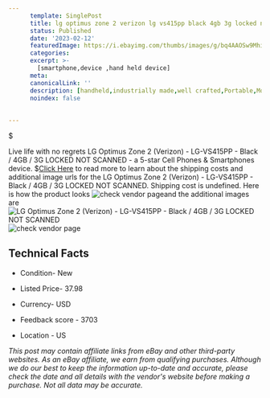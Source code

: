 ```yaml
---
      template: SinglePost
      title: lg optimus zone 2 verizon lg vs415pp black 4gb 3g locked not scanned
      status: Published
      date: '2023-02-12'
      featuredImage: https://i.ebayimg.com/thumbs/images/g/bq4AAOSw9MhiPLH~/s-l225.jpg
      categories: 
      excerpt: >-
        [smartphone,device ,hand held device]
      meta:
      canonicalLink: ''
      description: [handheld,industrially made,well crafted,Portable,Mobile,Compact,Convenient,Lightweight,Maneuverable,Man-portable,Miniature,Carriable,Hand-held,Light,Holdable,Transportable,Mobile device,Pocket-sized,On-the-go,Wireless,Cordless,Compact size,Convenient size, smartphone,device ,hand held device]
      noindex: false
      
        
---
```

$

Live life with no regrets LG Optimus Zone 2 (Verizon) - LG-VS415PP - Black / 4GB / 3G  LOCKED  NOT SCANNED - a 5-star Cell Phones & Smartphones device.
$[Click Here](https://www.ebay.com/itm/334377809643?hash=item4dda7876eb%3Ag%3Abq4AAOSw9MhiPLH%7E&mkevt=1&mkcid=1&mkrid=711-53200-19255-0&campid=%253CePNCampaignId%253E&customid=%253CreferenceId%253E&toolid=10049) to read more to learn about the shipping costs and additional image urls for the LG Optimus Zone 2 (Verizon) - LG-VS415PP - Black / 4GB / 3G  LOCKED  NOT SCANNED. Shipping cost is undefined. Here is how the product looks ![check vendor page](https://i.ebayimg.com/thumbs/images/g/bq4AAOSw9MhiPLH~/s-l225.jpg)and the additional images are![LG Optimus Zone 2 (Verizon) - LG-VS415PP - Black / 4GB / 3G  LOCKED  NOT SCANNED](https://i.ebayimg.com/images/g/bq4AAOSw9MhiPLH~/s-l1600.jpg)![check vendor page](https://origin-galleryplus.ebayimg.com/ws/web/334377809643_2_0_1/225x225.jpg,https://origin-galleryplus.ebayimg.com/ws/web/334377809643_3_0_1/225x225.jpg)



 ## Technical Facts 



     
      

 - Condition- New 


      

 - Listed Price- 37.98 


      

 - Currency- USD 


      

 - Feedback score - 3703 


      

 - Location - US 


      
      

 *_This post may contain affiliate links from eBay and other third-party websites. As an eBay affiliate, we earn from qualifying purchases. Although we do our best to keep the information up-to-date and accurate, please check the date and all details with the vendor's website before making a purchase. Not all data may be accurate._*






